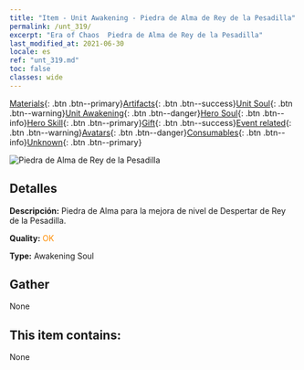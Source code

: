 ```yaml
---
title: "Item - Unit Awakening - Piedra de Alma de Rey de la Pesadilla"
permalink: /unt_319/
excerpt: "Era of Chaos  Piedra de Alma de Rey de la Pesadilla"
last_modified_at: 2021-06-30
locale: es
ref: "unt_319.md"
toc: false
classes: wide
---
```

 [Materials](/ItemsES/){: .btn .btn--primary}[Artifacts](/ItemsES/Artifacts/){: .btn .btn--success}[Unit Soul](/ItemsES/UnitSoul/){: .btn .btn--warning}[Unit Awakening](/ItemsES/UnitAwakening/){: .btn .btn--danger}[Hero Soul](/ItemsES/HeroSoul/){: .btn .btn--info}[Hero Skill](/ItemsES/HeroSkill/){: .btn .btn--primary}[Gift](/ItemsES/Gift/){: .btn .btn--success}[Event related](/ItemsES/Events/){: .btn .btn--warning}[Avatars](/ItemsES/Avatars/){: .btn .btn--danger}[Consumables](/ItemsES/Consumables/){: .btn .btn--info}[Unknown](/ItemsES/Unknown/){: .btn .btn--primary}

 ![Piedra de Alma de Rey de la Pesadilla](/images/u/tia_mengyanshou.jpg)

## Detalles
 **Descripción:** Piedra de Alma para la mejora de nivel de Despertar de Rey de la Pesadilla.

 **Quality:** <span style="color: #FF8C00">OK</span>

 **Type:** Awakening Soul

## Gather

  None

## This item contains:

  None

